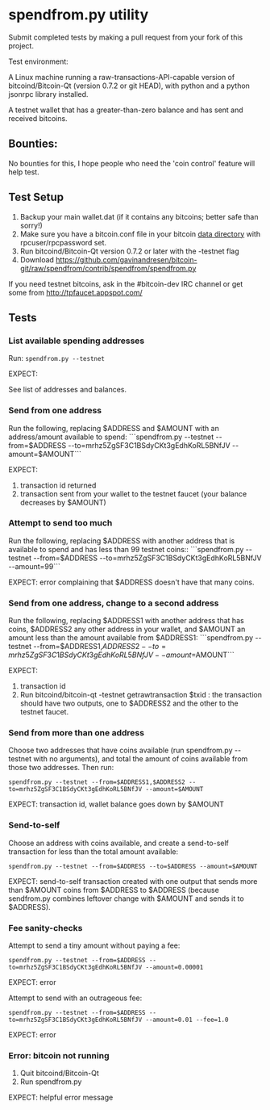 # spendfrom.py utility

Submit completed tests by making a pull request from your fork of this project.

Test environment:

A Linux machine running a raw-transactions-API-capable version of bitcoind/Bitcoin-Qt (version 0.7.2 or git HEAD),
with python and a python jsonrpc library installed.

A testnet wallet that has a greater-than-zero balance and has sent and received bitcoins.

## Bounties:

No bounties for this, I hope people who need the 'coin control' feature will help test.

## Test Setup

1. Backup your main wallet.dat (if it contains any bitcoins; better safe than sorry!)
2. Make sure you have a bitcoin.conf file in your bitcoin [data directory](https://en.bitcoin.it/wiki/Data_directory)
with rpcuser/rpcpassword set.
3. Run bitcoind/Bitcoin-Qt version 0.7.2 or later with the -testnet flag
4. Download https://github.com/gavinandresen/bitcoin-git/raw/spendfrom/contrib/spendfrom/spendfrom.py

If you need testnet bitcoins, ask in the #bitcoin-dev IRC channel or get some from
http://tpfaucet.appspot.com/

## Tests

### List available spending addresses

Run:
```spendfrom.py --testnet```

EXPECT:

See list of addresses and balances.

### Send from one address

Run the following, replacing $ADDRESS and $AMOUNT with an address/amount available to spend:
```spendfrom.py --testnet --from=$ADDRESS --to=mrhz5ZgSF3C1BSdyCKt3gEdhKoRL5BNfJV --amount=$AMOUNT```

EXPECT:
1. transaction id returned
2. transaction sent from your wallet to the testnet faucet (your balance decreases by $AMOUNT)

### Attempt to send too much

Run the following, replacing $ADDRESS with another address that is available to spend and has less than 99 testnet coins::
```spendfrom.py --testnet --from=$ADDRESS --to=mrhz5ZgSF3C1BSdyCKt3gEdhKoRL5BNfJV --amount=99```

EXPECT: error complaining that $ADDRESS doesn't have that many coins.

### Send from one address, change to a second address

Run the following, replacing $ADDRESS1 with another address that has coins, $ADDRESS2 any other address in your wallet,
and $AMOUNT an amount less than the amount available from $ADDRESS1:
```spendfrom.py --testnet --from=$ADDRESS1,$ADDRESS2 --to=mrhz5ZgSF3C1BSdyCKt3gEdhKoRL5BNfJV --amount=$AMOUNT```

EXPECT:
1. transaction id
2. Run bitcoind/bitcoin-qt -testnet getrawtransaction $txid  :  the transaction should have two outputs, one to $ADDRESS2
and the other to the testnet faucet.

### Send from more than one address

Choose two addresses that have coins available (run spendfrom.py --testnet  with no arguments), and total the
amount of coins available from those two addresses. Then run:

```spendfrom.py --testnet --from=$ADDRESS1,$ADDRESS2 --to=mrhz5ZgSF3C1BSdyCKt3gEdhKoRL5BNfJV --amount=$AMOUNT```

EXPECT: transaction id, wallet balance goes down by $AMOUNT

### Send-to-self

Choose an address with coins available, and create a send-to-self transaction for less than the total amount available:

```spendfrom.py --testnet --from=$ADDRESS --to=$ADDRESS --amount=$AMOUNT```

EXPECT: send-to-self transaction created with one output that sends more than $AMOUNT coins from $ADDRESS to $ADDRESS (because
sendfrom.py combines leftover change with $AMOUNT and sends it to $ADDRESS).

### Fee sanity-checks

Attempt to send a tiny amount without paying a fee:

```spendfrom.py --testnet --from=$ADDRESS --to=mrhz5ZgSF3C1BSdyCKt3gEdhKoRL5BNfJV --amount=0.00001```

EXPECT: error

Attempt to send with an outrageous fee:

```spendfrom.py --testnet --from=$ADDRESS --to=mrhz5ZgSF3C1BSdyCKt3gEdhKoRL5BNfJV --amount=0.01 --fee=1.0```

EXPECT: error

### Error: bitcoin not running

1. Quit bitcoind/Bitcoin-Qt
2. Run spendfrom.py

EXPECT: helpful error message
